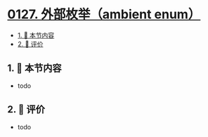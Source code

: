 # [0127. 外部枚举（ambient enum）](https://github.com/tnotesjs/TNotes.typescript/tree/main/notes/0127.%20%E5%A4%96%E9%83%A8%E6%9E%9A%E4%B8%BE%EF%BC%88ambient%20enum%EF%BC%89)

<!-- region:toc -->

- [1. 🎯 本节内容](#1--本节内容)
- [2. 🫧 评价](#2--评价)

<!-- endregion:toc -->

## 1. 🎯 本节内容

- todo

## 2. 🫧 评价

- todo
